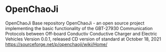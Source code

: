 # OpenChaoJi
OpenChaoJi Base repository
OpenChaoJi - an open source project implementing the basic functionality of the GBT-27930 Communication Protocols between 
Off-board Conductiv Conductive Charger and Electric Vehicles 
Version 0.0.1, released CD version of standard at October 18, 2021
https://sourceforge.net/p/openchaoji/wiki/Home/

